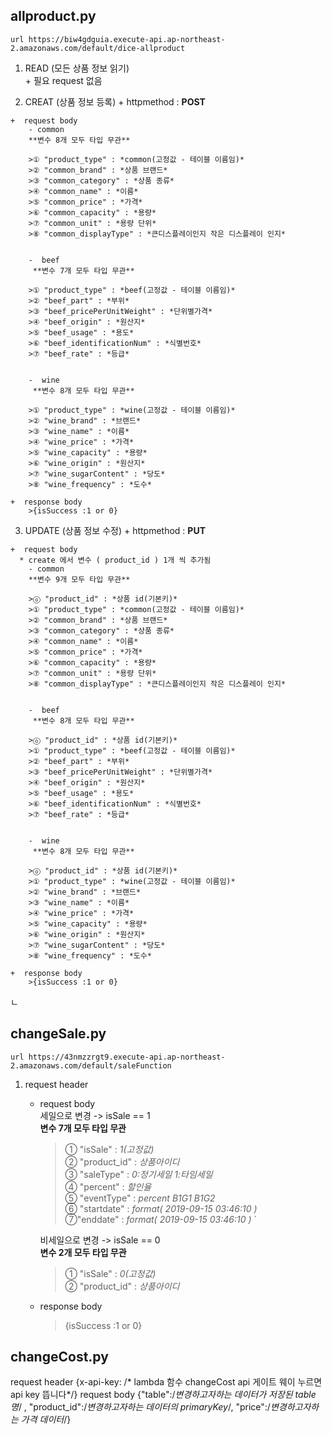 ## allproduct.py   
`url https://biw4gdguia.execute-api.ap-northeast-2.amazonaws.com/default/dice-allproduct `
  
  1. READ (모든 상품 정보 읽기)  
    + 필요 request 없음

  2. CREAT (상품 정보 등록)
    + httpmethod : **POST**  
      
    +  request body
        - common 
        **변수 8개 모두 타입 무관**    
           
        >① "product_type" : *common(고정값 - 테이블 이름임)*       
        >② "common_brand" : *상품 브랜드*       
        >③ "common_category" : *상품 종류*    
        >④ "common_name" : *이름*      
        >⑤ "common_price" : *가격*    
        >⑥ "common_capacity" : *용량*    
        >⑦ "common_unit" : *용량 단위* 
        >⑧ "common_displayType" : *큰디스플레이인지 작은 디스플레이 인지*


        -  beef
         **변수 7개 모두 타입 무관**    
           
        >① "product_type" : *beef(고정값 - 테이블 이름임)*       
        >② "beef_part" : *부위*       
        >③ "beef_pricePerUnitWeight" : *단위별가격*    
        >④ "beef_origin" : *원산지*      
        >⑤ "beef_usage" : *용도*    
        >⑥ "beef_identificationNum" : *식별번호*    
        >⑦ "beef_rate" : *등급* 
           
      
        -  wine
         **변수 8개 모두 타입 무관**    
           
        >① "product_type" : *wine(고정값 - 테이블 이름임)*       
        >② "wine_brand" : *브랜드*       
        >③ "wine_name" : *이름*    
        >④ "wine_price" : *가격*      
        >⑤ "wine_capacity" : *용량*    
        >⑥ "wine_origin" : *원산지*    
        >⑦ "wine_sugarContent" : *당도* 
        >⑧ "wine_frequency" : *도수*

    +  response body
        >{isSuccess :1 or 0}

  3. UPDATE (상품 정보 수정)
    + httpmethod : **PUT**  
      
    +  request body
      * create 에서 변수 ( product_id ) 1개 씩 추가됨
        - common 
        **변수 9개 모두 타입 무관**    
        
        >ⓞ "product_id" : *상품 id(기본키)*
        >① "product_type" : *common(고정값 - 테이블 이름임)*       
        >② "common_brand" : *상품 브랜드*       
        >③ "common_category" : *상품 종류*    
        >④ "common_name" : *이름*      
        >⑤ "common_price" : *가격*    
        >⑥ "common_capacity" : *용량*    
        >⑦ "common_unit" : *용량 단위* 
        >⑧ "common_displayType" : *큰디스플레이인지 작은 디스플레이 인지*


        -  beef
         **변수 8개 모두 타입 무관**    

        >ⓞ "product_id" : *상품 id(기본키)*
        >① "product_type" : *beef(고정값 - 테이블 이름임)*       
        >② "beef_part" : *부위*       
        >③ "beef_pricePerUnitWeight" : *단위별가격*    
        >④ "beef_origin" : *원산지*      
        >⑤ "beef_usage" : *용도*    
        >⑥ "beef_identificationNum" : *식별번호*    
        >⑦ "beef_rate" : *등급* 
           
      
        -  wine
         **변수 8개 모두 타입 무관**    
           
        >ⓞ "product_id" : *상품 id(기본키)*
        >① "product_type" : *wine(고정값 - 테이블 이름임)*       
        >② "wine_brand" : *브랜드*       
        >③ "wine_name" : *이름*    
        >④ "wine_price" : *가격*      
        >⑤ "wine_capacity" : *용량*    
        >⑥ "wine_origin" : *원산지*    
        >⑦ "wine_sugarContent" : *당도* 
        >⑧ "wine_frequency" : *도수*

    +  response body
        >{isSuccess :1 or 0}
ㄴ
      
  
  
## changeSale.py  
`url https://43nmzzrgt9.execute-api.ap-northeast-2.amazonaws.com/default/saleFunction`

1. request header    
  
    + request body     
      세일으로 변경  -> isSale == 1    
      **변수 7개 모두 타입 무관**    
          
        >① "isSale" : *1(고정값)*       
        >② "product_id" : *상품아이디*       
        >③ "saleType" : *0:정기세일  1:타임세일*    
        >④ "percent" : *할인율*      
        >⑤ "eventType" : *percent B1G1 B1G2*    
        > ⑥ "startdate" : *format( 2019-09-15 03:46:10 )*    
        >⑦"enddate" : *format( 2019-09-15 03:46:10 )* `    
            
    
      비세일으로 변경 -> isSale == 0    
      **변수 2개 모두 타입 무관**  
        
        >① "isSale" : *0(고정값)*     
        >② "product_id" : *상품아이디*     
  
    + response body  
      >{isSuccess :1 or 0}  
  
  
  
  







  
## changeCost.py

request header 
  {x-api-key: /* lambda 함수 changeCost api 게이트 웨이 누르면 api key 뜹니다*/}
request body 
  {"table":/*변경하고자하는 데이터가 저장된 table 명*/ ,
  "product_id":/*변경하고자하는 데이터의 primaryKey*/,
  "price":/*변경하고자하는 가격 데이터*/}
